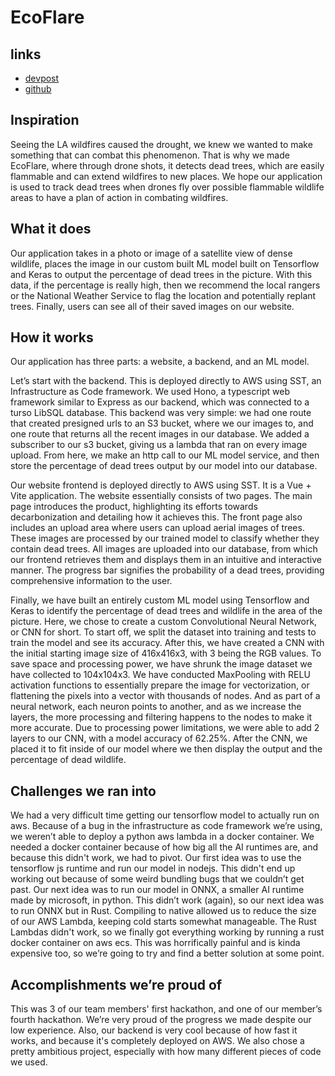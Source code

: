 # EcoFlare
## links
- [devpost](https://devpost.com/software/ecoflare)
- [github](https://github.com/sailalithkanumuri8/EcoFlare)

## Inspiration
Seeing the LA wildfires caused the drought, we knew we wanted to make something that can combat this phenomenon. That is why we made EcoFlare, where through drone shots, it detects dead trees, which are easily flammable and can extend wildfires to new places. We hope our application is used to track dead trees when drones fly over possible flammable wildlife areas to have a plan of action in combating wildfires.

## What it does
Our application takes in a photo or image of a satellite view of dense wildlife, places the image in our custom built ML model built on Tensorflow and Keras to output the percentage of dead trees in the picture. With this data, if the percentage is really high, then we recommend the local rangers or the National Weather Service to flag the location and potentially replant trees. Finally, users can see all of their saved images on our website.

## How it works
Our application has three parts: a website, a backend, and an ML model. 

Let’s start with the backend. This is deployed directly to AWS using SST, an Infrastructure as Code framework. We used Hono, a typescript web framework similar to Express as our backend, which was connected to a turso LibSQL database. This backend was very simple: we had one route that created presigned urls to an S3 bucket, where we our images to, and one route that returns all the recent images in our database. We added a subscriber to our s3 bucket, giving us a lambda that ran on every image upload. From here, we make an http call to our ML model service, and then store the percentage of dead trees output by our model into our database.

Our website frontend is deployed directly to AWS using SST. It is a Vue + Vite application. The website essentially consists of two pages. The main page introduces the product, highlighting its efforts towards decarbonization and detailing how it achieves this. The front page also includes an upload area where users can upload aerial images of trees. These images are processed by our trained model to classify whether they contain dead trees. All images are uploaded into our database, from which our frontend retrieves them and displays them in an intuitive and interactive manner. The progress bar signifies the probability of a dead trees, providing comprehensive information to the user.
	
Finally, we have built an entirely custom ML model using Tensorflow and Keras to identify the percentage of dead trees and wildlife in the area of the picture. Here, we chose to create a custom Convolutional Neural Network, or CNN for short. To start off, we split the dataset into training and tests to train the model and see its accuracy. After this, we have created a CNN with the initial starting image size of 416x416x3, with 3 being the RGB values. To save space and processing power, we have shrunk the image dataset we have collected to 104x104x3. We have conducted MaxPooling with RELU activation functions to essentially prepare the image for vectorization, or flattening the pixels into a vector with thousands of nodes. And as part of a neural network, each neuron points to another, and as we increase the layers, the more processing and filtering happens to the nodes to make it more accurate. Due to processing power limitations, we were able to add 2 layers to our CNN, with a model accuracy of 62.25%. After the CNN, we placed it to fit inside of our model where we then display the output and the percentage of dead wildlife.

## Challenges we ran into
We had a very difficult time getting our tensorflow model to actually run on aws. Because of a bug in the infrastructure as code framework we’re using, we weren’t able to deploy a python aws lambda in a docker container. We needed a docker container because of how big all the AI runtimes are, and because this didn't work, we had to pivot. Our first idea was to use the tensorflow js runtime and run our model in nodejs. This didn't end up working out because of some weird bundling bugs that we couldn’t get past. Our next idea was to run our model in ONNX, a smaller AI runtime made by microsoft, in python. This didn’t work (again), so our next idea was to run ONNX but in Rust. Compiling to native allowed us to reduce the size of our AWS Lambda, keeping cold starts somewhat manageable. The Rust Lambdas didn't work, so we finally got everything working by running a rust docker container on aws ecs. This was horrifically painful and is kinda expensive too, so we’re going to try and find a better solution at some point.

## Accomplishments we’re proud of
This was 3 of our team members' first hackathon, and one of our member’s fourth hackathon. We’re very proud of the progress we made despite our low experience. Also, our backend is very cool because of how fast it works, and because it's completely deployed on AWS. We also chose a pretty ambitious project, especially with how many different pieces of code we used. 
